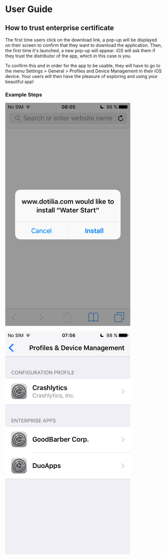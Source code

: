 # User Guide

## How to trust enterprise certificate
The first time users click on the download link, a pop-up will be displayed on their screen to confirm that they want to download the application. Then, the first time it's launched, a new pop-up will appear. iOS will ask them if they trust the distributor of the app, which in this case is you.

To confirm this and in order for the app to be usable, they will have to go to the menu Settings > General > Profiles and Device Management in their iOS device. Your users will then have the pleasure of exploring and using your beautiful app! 

### Example Steps
![Download App](https://github.com/nickinchina/s2krelease/blob/master/pic/downloadapp.gif)

![Trust App](https://github.com/nickinchina/s2krelease/blob/master/pic/trustapp.gif)